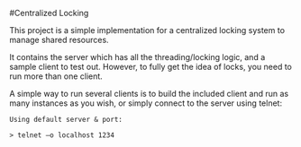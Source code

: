 #Centralized Locking

This project is a simple implementation for a centralized locking system to manage shared resources.

It contains the server which has all the threading/locking logic, and a sample client to test out. However, to fully get the idea of locks, you need to run more than one client.

A simple way to run several clients is to build the included client and run as many instances as you wish, or simply connect to the server using telnet:
```
Using default server & port:

> telnet –o localhost 1234
```